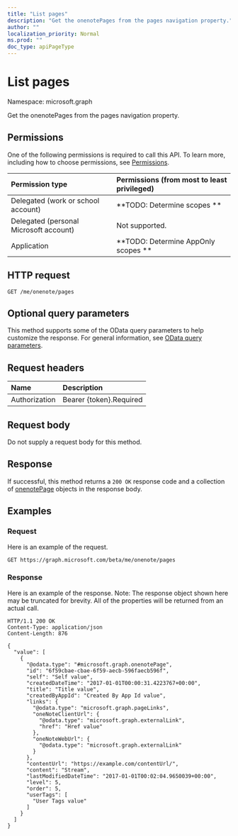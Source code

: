 ```yaml
---
title: "List pages"
description: "Get the onenotePages from the pages navigation property."
author: ""
localization_priority: Normal
ms.prod: ""
doc_type: apiPageType
---
```


# List pages

Namespace: microsoft.graph

Get the onenotePages from the pages navigation property.

## Permissions
One of the following permissions is required to call this API. To learn more, including how to choose permissions, see [Permissions](/concepts/permissions-reference.md).

|Permission type|Permissions (from most to least privileged)|
|:---|:---|
|Delegated (work or school account)|**TODO: Determine scopes **|
|Delegated (personal Microsoft account)|Not supported.|
|Application|**TODO: Determine AppOnly scopes **|

## HTTP request
<!-- {
  "blockType": "ignored"
}
-->
``` http
GET /me/onenote/pages
```

## Optional query parameters
This method supports some of the OData query parameters to help customize the response. For general information, see [OData query parameters](/graph/query-parameters).

## Request headers
|Name|Description|
|:---|:---|
|Authorization|Bearer {token}.Required|

## Request body
Do not supply a request body for this method.

## Response
If successful, this method returns a `200 OK` response code and a collection of [onenotePage](../resources/onenotepage.md) objects in the response body.

## Examples

### Request
Here is an example of the request.
<!-- {
  "blockType": "request",
  "name": "get_onenotepage"
}
-->
``` http
GET https://graph.microsoft.com/beta/me/onenote/pages
```

### Response
Here is an example of the response. Note: The response object shown here may be truncated for brevity. All of the properties will be returned from an actual call.
<!-- {
  "blockType": "response",
  "truncated": true,
  "@odata.type": "collection(microsoft.graph.onenotepage)"
}
-->
``` http
HTTP/1.1 200 OK
Content-Type: application/json
Content-Length: 876

{
  "value": [
    {
      "@odata.type": "#microsoft.graph.onenotePage",
      "id": "6f59cbae-cbae-6f59-aecb-596faecb596f",
      "self": "Self value",
      "createdDateTime": "2017-01-01T00:00:31.4223767+00:00",
      "title": "Title value",
      "createdByAppId": "Created By App Id value",
      "links": {
        "@odata.type": "microsoft.graph.pageLinks",
        "oneNoteClientUrl": {
          "@odata.type": "microsoft.graph.externalLink",
          "href": "Href value"
        },
        "oneNoteWebUrl": {
          "@odata.type": "microsoft.graph.externalLink"
        }
      },
      "contentUrl": "https://example.com/contentUrl/",
      "content": "Stream",
      "lastModifiedDateTime": "2017-01-01T00:02:04.9650039+00:00",
      "level": 5,
      "order": 5,
      "userTags": [
        "User Tags value"
      ]
    }
  ]
}
```

